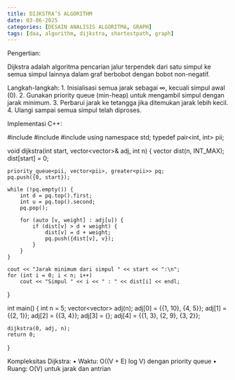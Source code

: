 ```yaml
---
title: DIJKSTRA’S ALGORITHM
date: 03-06-2025
categories: [DESAIN ANALISIS ALGORITMA, GRAPH]
tags: [daa, algorithm, dijkstra, shortestpath, graph]
---
```

Pengertian:

Dijkstra adalah algoritma pencarian jalur terpendek dari satu simpul ke semua simpul lainnya dalam graf berbobot dengan bobot non-negatif.

Langkah-langkah:
	1.	Inisialisasi semua jarak sebagai ∞, kecuali simpul awal (0).
	2.	Gunakan priority queue (min-heap) untuk mengambil simpul dengan jarak minimum.
	3.	Perbarui jarak ke tetangga jika ditemukan jarak lebih kecil.
	4.	Ulangi sampai semua simpul telah diproses.

Implementasi C++:

#include <iostream>
#include <vector>
#include <queue>
using namespace std;
typedef pair<int, int> pii;

void dijkstra(int start, vector<vector<pii>>& adj, int n) {
    vector<int> dist(n, INT_MAX);
    dist[start] = 0;

    priority_queue<pii, vector<pii>, greater<pii>> pq;
    pq.push({0, start});

    while (!pq.empty()) {
        int d = pq.top().first;
        int u = pq.top().second;
        pq.pop();

        for (auto [v, weight] : adj[u]) {
            if (dist[v] > d + weight) {
                dist[v] = d + weight;
                pq.push({dist[v], v});
            }
        }
    }

    cout << "Jarak minimum dari simpul " << start << ":\n";
    for (int i = 0; i < n; i++)
        cout << "Simpul " << i << " : " << dist[i] << endl;
}

int main() {
    int n = 5;
    vector<vector<pii>> adj(n);
    adj[0] = {{1, 10}, {4, 5}};
    adj[1] = {{2, 1}};
    adj[2] = {{3, 4}};
    adj[3] = {};
    adj[4] = {{1, 3}, {2, 9}, {3, 2}};

    dijkstra(0, adj, n);
    return 0;
}

Kompleksitas Dijkstra:
	•	Waktu: O((V + E) log V) dengan priority queue
	•	Ruang: O(V) untuk jarak dan antrian
